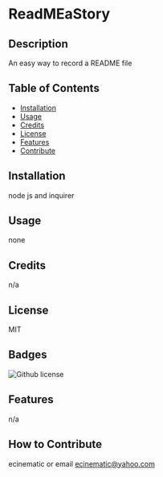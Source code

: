 
# ReadMEaStory

## Description
An easy way to record a README file

## Table of Contents
- [Installation](#installation)
- [Usage](#usage)
- [Credits](#credit)
- [License](#license)
- [Features](#features)
- [Contribute](#creator)

## Installation
node js and inquirer

## Usage
none

## Credits
n/a

## License
MIT

## Badges
![Github license](https://img.shields.io/badge/license-MIT-blue.svg)

## Features
n/a

## How to Contribute
ecinematic or email ecinematic@yahoo.com
